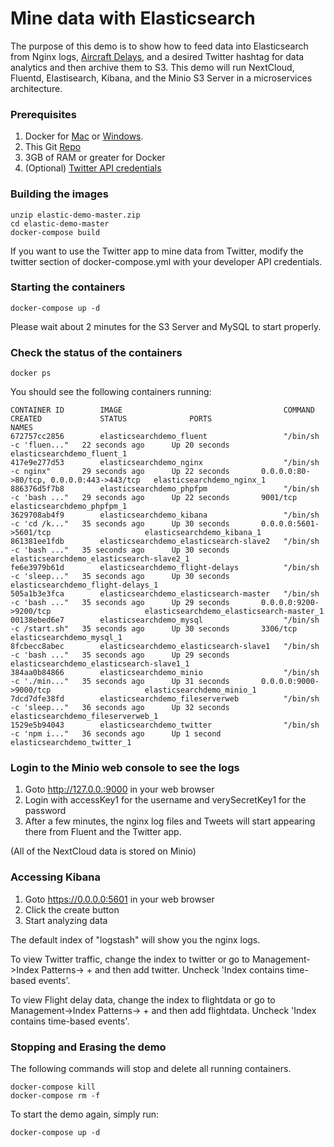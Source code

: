 # Mine data with Elasticsearch
<p align=center>

The purpose of this demo is to show how to feed data into Elasticsearch from Nginx logs, [Aircraft Delays](https://www.transtats.bts.gov), and a desired Twitter hashtag for data analytics and then archive them to S3. This demo will run NextCloud, Fluentd, Elastisearch, Kibana, and the Minio S3 Server in a microservices architecture.

### Prerequisites

1. Docker for [Mac](https://download.docker.com/mac/stable/Docker.dmg) or [Windows](https://download.docker.com/win/stable/InstallDocker.msi).
2. This Git [Repo](https://github.com/rusher81572/elasticsearch-demo/archive/master.zip)
3. 3GB of RAM or greater for Docker
4. (Optional) [Twitter API credentials](https://dev.twitter.com/)

### Building the images
```
unzip elastic-demo-master.zip
cd elastic-demo-master
docker-compose build
```
If you want to use the Twitter app to mine data from Twitter, modify the twitter section of docker-compose.yml with
your developer API credentials.

### Starting the containers

```
docker-compose up -d
```

Please wait about 2 minutes for the S3 Server and MySQL to start properly.

### Check the status of the containers
```
docker ps
```

You should see the following containers running:

```
CONTAINER ID        IMAGE                                    COMMAND                  CREATED             STATUS              PORTS                                      NAMES
672757cc2856        elasticsearchdemo_fluent                 "/bin/sh -c 'fluen..."   22 seconds ago      Up 20 seconds                                                  elasticsearchdemo_fluent_1
417e9e277d53        elasticsearchdemo_nginx                  "/bin/sh -c nginx"       29 seconds ago      Up 22 seconds       0.0.0.0:80->80/tcp, 0.0.0.0:443->443/tcp   elasticsearchdemo_nginx_1
886376d5f7b8        elasticsearchdemo_phpfpm                 "/bin/sh -c 'bash ..."   29 seconds ago      Up 22 seconds       9001/tcp                                   elasticsearchdemo_phpfpm_1
3629708ab4f9        elasticsearchdemo_kibana                 "/bin/sh -c 'cd /k..."   35 seconds ago      Up 30 seconds       0.0.0.0:5601->5601/tcp                     elasticsearchdemo_kibana_1
861381ee1fdb        elasticsearchdemo_elasticsearch-slave2   "/bin/sh -c 'bash ..."   35 seconds ago      Up 30 seconds                                                  elasticsearchdemo_elasticsearch-slave2_1
fe6e3979b61d        elasticsearchdemo_flight-delays          "/bin/sh -c 'sleep..."   35 seconds ago      Up 30 seconds                                                  elasticsearchdemo_flight-delays_1
505a1b3e3fca        elasticsearchdemo_elasticsearch-master   "/bin/sh -c 'bash ..."   35 seconds ago      Up 29 seconds       0.0.0.0:9200->9200/tcp                     elasticsearchdemo_elasticsearch-master_1
00138ebed6e7        elasticsearchdemo_mysql                  "/bin/sh -c /start.sh"   35 seconds ago      Up 30 seconds       3306/tcp                                   elasticsearchdemo_mysql_1
8fcbecc8abec        elasticsearchdemo_elasticsearch-slave1   "/bin/sh -c 'bash ..."   35 seconds ago      Up 29 seconds                                                  elasticsearchdemo_elasticsearch-slave1_1
384aa0b84866        elasticsearchdemo_minio                  "/bin/sh -c './min..."   35 seconds ago      Up 31 seconds       0.0.0.0:9000->9000/tcp                     elasticsearchdemo_minio_1
7dcd7dfe38fd        elasticsearchdemo_fileserverweb          "/bin/sh -c 'sleep..."   36 seconds ago      Up 32 seconds                                                  elasticsearchdemo_fileserverweb_1
1529e5b94043        elasticsearchdemo_twitter                "/bin/sh -c 'npm i..."   36 seconds ago      Up 1 second                                                    elasticsearchdemo_twitter_1
```

### Login to the Minio web console to see the logs
1. Goto http://127.0.0.:9000 in your web browser
2. Login with accessKey1 for the username and verySecretKey1 for the password
3. After a few minutes, the nginx log files and Tweets will start appearing there from Fluent and the Twitter app.

(All of the NextCloud data is stored on Minio)

### Accessing Kibana
1. Goto https://0.0.0.0:5601 in your web browser
2. Click the create button
3. Start analyzing data

The default index of "logstash" will show you the nginx logs.

To view Twitter traffic, change the index to twitter or go to Management->Index Patterns-> + and then add twitter. Uncheck 'Index contains time-based events'.

To view Flight delay data, change the index to flightdata or go to Management->Index Patterns-> + and then add flightdata. Uncheck 'Index contains time-based events'.

### Stopping and Erasing the demo

The following commands will stop and delete all running containers.

```
docker-compose kill
docker-compose rm -f
```

To start the demo again, simply run:
```
docker-compose up -d
```
